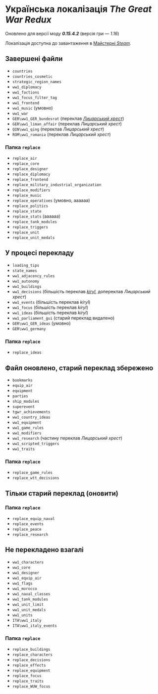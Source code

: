 # Українська локалізація *The Great War Redux*
Оновлено для версії моду ***0.15.4.2*** (версія гри&nbsp;— *1.16*)

Локалізація доступна до завантаження в [Майстерні *Steam*](https://steamcommunity.com/workshop/filedetails/?id=2880535545).

## Завершені файли
+ `countries`
+ `countries_cosmetic`
+ `strategic_region_names`
+ `ww1_diplomacy`
+ `ww1_factions`
+ `ww1_focus_filter_tag`
+ `ww1_frontend`
+ `ww1_music` (умовно)
+ `ww1_war`
+ `GER\ww1_GER_bundesrat` (переклав [*Лицарський хрест*](https://steamcommunity.com/profiles/76561199017049555))
+ `GER\ww1_liman_affair` (переклав *Лицарський хрест*)
+ `QIN\ww1_qing` (переклав *Лицарський хрест*)
+ `ROM\ww1_romania` (переклав *Лицарський хрест*)

### Папка `replace`
+ `replace_air`
+ `replace_core`
+ `replace_designer`
+ `replace_diplomacy`
+ `replace_frontend`
+ `replace_military_industrial_organization`
+ `replace_modifiers`
+ `replace_music`
+ `replace_operatives` (умовно, аааааа)
+ `replace_politics`
+ `replace_state`
+ `replace_stats` (аааааа)
+ `replace_tank_modules`
+ `replace_triggers`
+ `replace_unit`
+ `replace_unit_medals`

## У процесі перекладу
+ `loading_tips`
+ `state_names`
+ `ww1_adjacency_rules`
+ `ww1_autonomy`
+ `ww1_buildings`
+ `ww1_decisions` (більшість переклав [*kiryl*](https://steamcommunity.com/profiles/76561199575098265), допереклав *Лицарський хрест*)
+ `ww1_events` (більшість переклав *kiryl*)
+ `ww1_focus` (більшість переклав *kiryl*)
+ `ww1_ideas` (більшість переклав *kiryl*)
+ `ww1_parliament_gui` (старий переклад видалено)
+ `GER\ww1_GER_ideas` (умовно)
+ `GER\ww1_germany`

### Папка `replace`
+ `replace_ideas`

## Файл оновлено, старий переклад збережено
+ `bookmarks`
+ `equip_air`
+ `equipment`
+ `parties`
+ `ship_modules`
+ `superevent`
+ `tgwr_achievements`
+ `ww1_country_ideas`
+ `ww1_equipment`
+ `ww1_game_rules`
+ `ww1_modifiers`
+ `ww1_research` (частину переклав *Лицарський хрест*)
+ `ww1_scripted_triggers`
+ `ww1_traits`

### Папка `replace`
+ `replace_game_rules`
+ `replace_wtt_decisions`

## Тільки старий переклад (оновити)
### Папка `replace`
+ `replace_equip_naval`
+ `replace_events`
+ `replace_peace`
+ `replace_research`

## Не перекладено взагалі
+ `ww1_characters`
+ `ww1_core`
+ `ww1_designer`
+ `ww1_equip_air`
+ `ww1_flags`
+ `ww1_morocco`
+ `ww1_naval_classes`
+ `ww1_tank_modules`
+ `ww1_unit_limit`
+ `ww1_unit_medals`
+ `ww1_units`
+ `ITA\ww1_italy`
+ `ITA\ww1_italy_events`

### Папка `replace`
+ `replace_buildings`
+ `replace_characters`
+ `replace_decisions`
+ `replace_effects`
+ `replace_equipment`
+ `replace_focus`
+ `replace_traits`
+ `replace_WUW_focus`